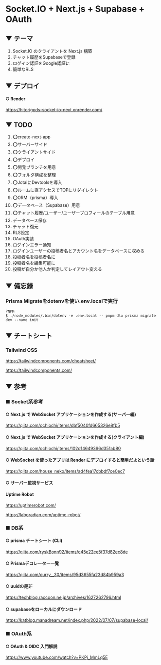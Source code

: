# Socket.IO + Next.js + Supabase + OAuth

## ▼ テーマ

1. Socket.IO のクライアントを Next.js 構築
1. チャット履歴をSupabaseで登録
1. ログイン認証をGoogle認証に
1. 簡単なRLS

## ▼ デプロイ

#### ○ Render

https://hitorigods-socket-io-next.onrender.com/

## ▼ TODO

1. ⭕create-next-app
1. ⭕サーバーサイド
1. ⭕クライアントサイド
1. ⭕デプロイ
1. ⭕開発ブランチを用意
1. ⭕フォルダ構成を整理
1. ⭕JotaiにDevtoolsを導入
1. ⭕ルームに直アクセスでTOPにリダイレクト
1. ⭕ORM（prisma）導入
1. ⭕データベース（Supabase）用意
1. ⭕チャット履歴/ユーザー/ユーザープロフィールのテーブル用意
1. データベース保存
1. チャット復元
1. RLS設定
1. OAuth実装
1. ログインエラー通知
1. ログインユーザーの投稿者名とアカウント名をデータベースに収める
1. 投稿者名を投稿者名に
1. 投稿者名を編集可能に
1. 投稿が自分か他人か判定してレイアウト変える

## ▼ 備忘録

### Prisma Migrateをdotenvを使い.env.localで実行

```
PNPM
$ ./node_modules/.bin/dotenv -e .env.local -- pnpm dlx prisma migrate dev --name init
```

## ▼ チートシート

### Tailwind CSS

https://tailwindcomponents.com/cheatsheet/

https://tailwindcomponents.com/

## ▼ 参考

### ■ Socket系参考

#### ○ Next.js で WebSocket アプリケーションを作成する(サーバー編)

https://qiita.com/ochiochi/items/dbf5040fd665326e8fb5

#### ○ Next.js で WebSocket アプリケーションを作成する(クライアント編)

https://qiita.com/ochiochi/items/102d14649396d351ab80

#### ○ WebSocket を使ったアプリは Render にデプロイすると簡単だよという話

https://qiita.com/house_neko/items/ad4fea17cbbdf7ce0ec7

#### ○ サーバー監視サービス

#### Uptime Robot

https://uptimerobot.com/

https://laboradian.com/uptime-robot/

### ■ DB系

#### ○ prisma チートシート (CLI)

https://qiita.com/ryskBonn92/items/c45e22ce5f37d82ec8de

#### ○ Prismaデコレーター一覧

https://qiita.com/curry__30/items/95d3655fa23d84b959a3

#### ○ uuidの是非

https://techblog.raccoon.ne.jp/archives/1627262796.html

#### ○ supabaseをローカルにダウンロード

https://katblog.manadream.net/index.php/2022/07/07/supabase-local/

### ■ OAuth系

#### ○ OAuth & OIDC 入門解説

https://www.youtube.com/watch?v=PKPj_MmLq5E

